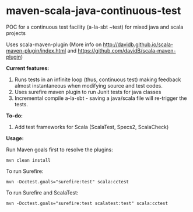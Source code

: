 # maven-scala-java-continuous-test
POC for a continuous test facility (a-la-sbt ~test) for mixed java and scala projects

Uses scala-maven-plugin (More info on http://davidb.github.io/scala-maven-plugin/index.html and https://github.com/davidB/scala-maven-plugin)


**Current features:**

1. Runs tests in an infinite loop (thus, continuous test) making feedback almost instantaneous when modifying source and test codes.
2. Uses surefire maven plugin to run Junit tests for java classes
3. Incremental compile a-la-sbt - saving a java/scala file will re-trigger the tests.

**To-do:**

1. Add test frameworks for Scala (ScalaTest, Specs2, ScalaCheck)


**Usage:**

Run Maven goals first to resolve the plugins:

`mvn clean install`

To run Surefire:

`mvn -Dcctest.goals="surefire:test" scala:cctest`

To run Surefire and ScalaTest:

`mvn -Dcctest.goals="surefire:test scalatest:test" scala:cctest`
